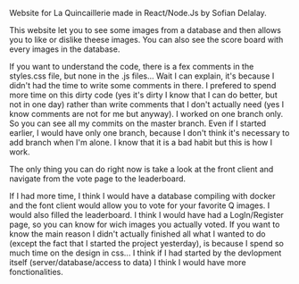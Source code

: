 Website for La Quincaillerie made in React/Node.Js by Sofian Delalay.

This website let you to see some images from a database and then allows you to like or dislike theese images. 
You can also see the score board with every images in the database.

If you want to understand the code, there is a fex comments in the styles.css file, but none in the .js files... Wait I can explain, it's because I didn't had the time to write some comments in there. I prefered to spend more time on this dirty code (yes it's dirty I know that I can do better, but not in one day) rather than write comments that I don't actually need (yes I know comments are not for me but anyway).
I worked on one branch only. So you can see all my commits on the master branch. Even if I started earlier, I would have only one branch, because I don't think it's necessary to add branch when I'm alone. I know that it is a bad habit but this is how I work.

The only thing you can do right now is take a look at the front client and navigate from the vote page to the leaderboard.

If I had more time, I think I would have a database compiling with docker and the font client would allow you to vote for your favorite Q images. I would also filled the leaderboard. I think I would have had a LogIn/Register page, so you can know for wich images you actually voted.
If you want to know the main reason I didn't actually finished all what I wanted to do (except the fact that I started the project yesterday), is because I spend so much time on the design in css... I think if I had started by the devlopment itself (server/database/access to data) I think I would have more fonctionalities.